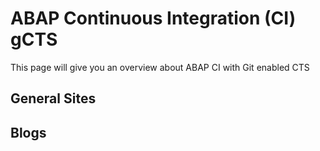 # ABAP Continuous Integration (CI) gCTS

This page will give you an overview about ABAP CI with Git enabled CTS

## General Sites

## Blogs
